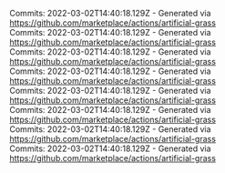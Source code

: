 Commits: 2022-03-02T14:40:18.129Z - Generated via https://github.com/marketplace/actions/artificial-grass
<br>
Commits: 2022-03-02T14:40:18.129Z - Generated via https://github.com/marketplace/actions/artificial-grass
<br>
Commits: 2022-03-02T14:40:18.129Z - Generated via https://github.com/marketplace/actions/artificial-grass
<br>
Commits: 2022-03-02T14:40:18.129Z - Generated via https://github.com/marketplace/actions/artificial-grass
<br>
Commits: 2022-03-02T14:40:18.129Z - Generated via https://github.com/marketplace/actions/artificial-grass
<br>
Commits: 2022-03-02T14:40:18.129Z - Generated via https://github.com/marketplace/actions/artificial-grass
<br>
Commits: 2022-03-02T14:40:18.129Z - Generated via https://github.com/marketplace/actions/artificial-grass
<br>
Commits: 2022-03-02T14:40:18.129Z - Generated via https://github.com/marketplace/actions/artificial-grass
<br>
